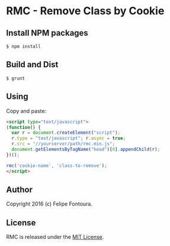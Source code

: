 # RMC - Remove Class by Cookie

## Install NPM packages

```
$ npm install
```

## Build and Dist

```
$ grunt
```

## Using

Copy and paste:

```html
<script type="text/javascript">
(function() {
  var r = document.createElement("script");
  r.type = "text/javascript"; r.async = true;
  r.src = "//yourserver/path/rmc.min.js";
  document.getElementsByTagName("head")[0].appendChild(r);
})();

rmc('cookie-name', 'class-to-remove');
</script>
```

## Author

Copyright 2016 (c) Felipe Fontoura.

## License

RMC is released under the [MIT License](http://www.opensource.org/licenses/MIT).
